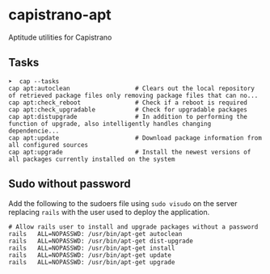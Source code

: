 # capistrano-apt
Aptitude utilities for Capistrano

## Tasks

```
➤  cap --tasks
cap apt:autoclean                  # Clears out the local repository of retrieved package files only removing package files that can no...
cap apt:check_reboot               # Check if a reboot is required
cap apt:check_upgradable           # Check for upgradable packages
cap apt:distupgrade                # In addition to performing the function of upgrade, also intelligently handles changing dependencie...
cap apt:update                     # Download package information from all configured sources
cap apt:upgrade                    # Install the newest versions of all packages currently installed on the system
```

## Sudo without password

Add the following to the sudoers file using `sudo visudo` on the server replacing `rails` with the user used to deploy the application.

```
# Allow rails user to install and upgrade packages without a password
rails   ALL=NOPASSWD: /usr/bin/apt-get autoclean
rails   ALL=NOPASSWD: /usr/bin/apt-get dist-upgrade
rails   ALL=NOPASSWD: /usr/bin/apt-get install
rails   ALL=NOPASSWD: /usr/bin/apt-get update
rails   ALL=NOPASSWD: /usr/bin/apt-get upgrade
```
